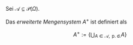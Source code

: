 Sei $\mathcal{A} \subseteq \mathcal{P}(\Omega)$.

Das *erweiterte Mengensystem* $A^+$ ist definiert als

$$
	A^+ := \left\{ \bigcup_{A \in \mathcal{A}, \text{ p. d.}} A \right\}
$$